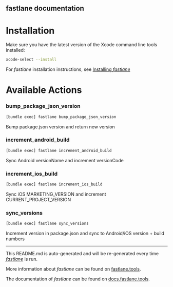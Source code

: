 fastlane documentation
----

# Installation

Make sure you have the latest version of the Xcode command line tools installed:

```sh
xcode-select --install
```

For _fastlane_ installation instructions, see [Installing _fastlane_](https://docs.fastlane.tools/#installing-fastlane)

# Available Actions

### bump_package_json_version

```sh
[bundle exec] fastlane bump_package_json_version
```

Bump package.json version and return new version

### increment_android_build

```sh
[bundle exec] fastlane increment_android_build
```

Sync Android versionName and increment versionCode

### increment_ios_build

```sh
[bundle exec] fastlane increment_ios_build
```

Sync iOS MARKETING_VERSION and increment CURRENT_PROJECT_VERSION

### sync_versions

```sh
[bundle exec] fastlane sync_versions
```

Increment version in package.json and sync to Android/iOS version + build numbers

----

This README.md is auto-generated and will be re-generated every time [_fastlane_](https://fastlane.tools) is run.

More information about _fastlane_ can be found on [fastlane.tools](https://fastlane.tools).

The documentation of _fastlane_ can be found on [docs.fastlane.tools](https://docs.fastlane.tools).
